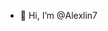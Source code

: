 - 👋 Hi, I’m @Alexlin7


<!---
Alexlin7/Alexlin7 is a ✨ special ✨ repository because its `README.md` (this file) appears on your GitHub profile.
You can click the Preview link to take a look at your changes.
--->
